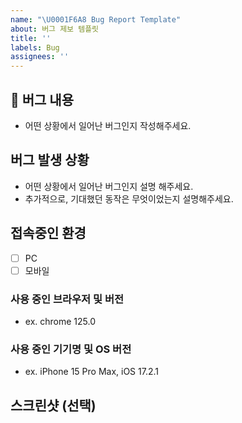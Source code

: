 ```yaml
---
name: "\U0001F6A8 Bug Report Template"
about: 버그 제보 템플릿
title: ''
labels: Bug
assignees: ''
---
```


## 🚨 버그 내용

- 어떤 상황에서 일어난 버그인지 작성해주세요.

## 버그 발생 상황

- 어떤 상황에서 일어난 버그인지 설명 해주세요.
- 추가적으로, 기대했던 동작은 무엇이었는지 설명해주세요.

## 접속중인 환경

- [ ] PC
- [ ] 모바일

### 사용 중인 브라우저 및 버전

- ex. chrome 125.0

### 사용 중인 기기명 및 OS 버전

- ex. iPhone 15 Pro Max, iOS 17.2.1

## 스크린샷 (선택)
